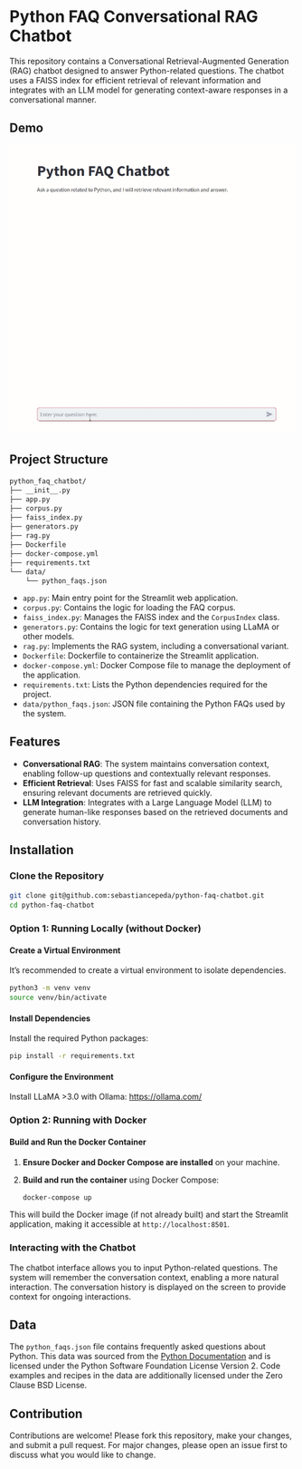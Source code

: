 
# Python FAQ Conversational RAG Chatbot

This repository contains a Conversational Retrieval-Augmented Generation (RAG) chatbot designed to answer Python-related questions. The chatbot uses a FAISS index for efficient retrieval of relevant information and integrates with an LLM model for generating context-aware responses in a conversational manner.

## Demo

![Python FAQ Chatbot Demo](docs/streamlit-python-faq-chatbot.gif)

## Project Structure

```
python_faq_chatbot/
├── __init__.py
├── app.py
├── corpus.py
├── faiss_index.py
├── generators.py
├── rag.py
├── Dockerfile
├── docker-compose.yml
├── requirements.txt
└── data/
    └── python_faqs.json
```

- `app.py`: Main entry point for the Streamlit web application.
- `corpus.py`: Contains the logic for loading the FAQ corpus.
- `faiss_index.py`: Manages the FAISS index and the `CorpusIndex` class.
- `generators.py`: Contains the logic for text generation using LLaMA or other models.
- `rag.py`: Implements the RAG system, including a conversational variant.
- `Dockerfile`: Dockerfile to containerize the Streamlit application.
- `docker-compose.yml`: Docker Compose file to manage the deployment of the application.
- `requirements.txt`: Lists the Python dependencies required for the project.
- `data/python_faqs.json`: JSON file containing the Python FAQs used by the system.

## Features

- **Conversational RAG**: The system maintains conversation context, enabling follow-up questions and contextually relevant responses.
- **Efficient Retrieval**: Uses FAISS for fast and scalable similarity search, ensuring relevant documents are retrieved quickly.
- **LLM Integration**: Integrates with a Large Language Model (LLM) to generate human-like responses based on the retrieved documents and conversation history.

## Installation

### Clone the Repository

```bash
git clone git@github.com:sebastiancepeda/python-faq-chatbot.git
cd python-faq-chatbot
```

### Option 1: Running Locally (without Docker)

#### Create a Virtual Environment

It’s recommended to create a virtual environment to isolate dependencies.

```bash
python3 -m venv venv
source venv/bin/activate
```

#### Install Dependencies

Install the required Python packages:

```bash
pip install -r requirements.txt
```

#### Configure the Environment

Install LLaMA >3.0 with Ollama: https://ollama.com/

### Option 2: Running with Docker

#### Build and Run the Docker Container

1. **Ensure Docker and Docker Compose are installed** on your machine.
2. **Build and run the container** using Docker Compose:

   ```bash
   docker-compose up
   ```

This will build the Docker image (if not already built) and start the Streamlit application, making it accessible at `http://localhost:8501`.

### Interacting with the Chatbot

The chatbot interface allows you to input Python-related questions. The system will remember the conversation context, enabling a more natural interaction. The conversation history is displayed on the screen to provide context for ongoing interactions.

## Data

The `python_faqs.json` file contains frequently asked questions about Python. This data was sourced from the [Python Documentation](https://docs.python.org/3/) and is licensed under the Python Software Foundation License Version 2. Code examples and recipes in the data are additionally licensed under the Zero Clause BSD License.

## Contribution

Contributions are welcome! Please fork this repository, make your changes, and submit a pull request. For major changes, please open an issue first to discuss what you would like to change.
